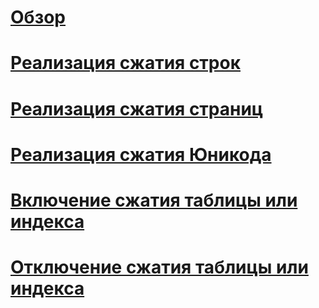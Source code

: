 # [Обзор](data-compression.md)  
# [Реализация сжатия строк](row-compression-implementation.md)  
# [Реализация сжатия страниц](page-compression-implementation.md)  
# [Реализация сжатия Юникода](unicode-compression-implementation.md)  
# [Включение сжатия таблицы или индекса](enable-compression-on-a-table-or-index.md)  
# [Отключение сжатия таблицы или индекса](disable-compression-on-a-table-or-index.md)  
